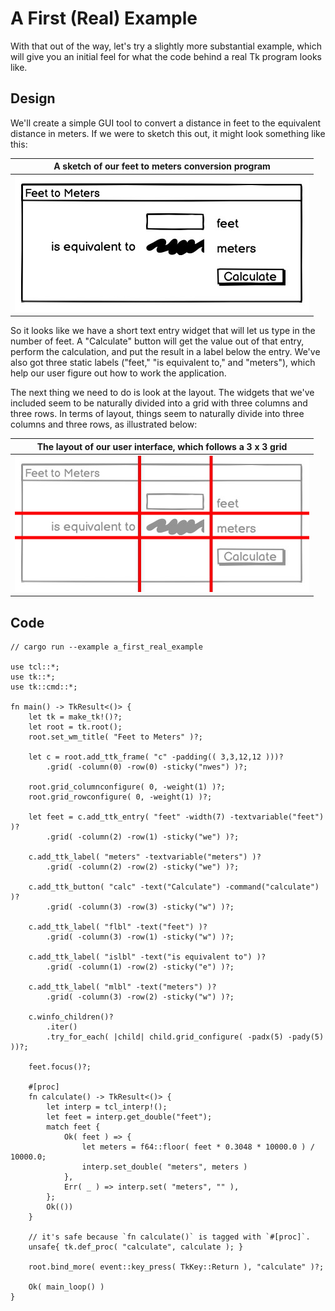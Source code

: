 # A First (Real) Example

With that out of the way, let's try a slightly more substantial example, which
will give you an initial feel for what the code behind a real Tk program looks
like.

## Design

We'll create a simple GUI tool to convert a distance in feet to the equivalent
distance in meters. If we were to sketch this out, it might look something like
this:

| A sketch of our feet to meters conversion program |
| :-----------------------------------------------: |
|        ![sketch](./images/calcsketch.png)         |

So it looks like we have a short text entry widget that will let us type in the
number of feet. A "Calculate" button will get the value out of that entry,
perform the calculation, and put the result in a label below the entry. We've
also got three static labels ("feet," "is equivalent to," and "meters"), which
help our user figure out how to work the application.

The next thing we need to do is look at the layout. The widgets that we've
included seem to be naturally divided into a grid with three columns and three
rows. In terms of layout, things seem to naturally divide into three columns and
three rows, as illustrated below:

| The layout of our user interface, which follows a 3 x 3 grid |
| :----------------------------------------------------------: |
|               ![grid](./images/calcgrid.png)                 |

## Code

```rust,no_run
// cargo run --example a_first_real_example

use tcl::*;
use tk::*;
use tk::cmd::*;

fn main() -> TkResult<()> {
    let tk = make_tk!()?;
    let root = tk.root();
    root.set_wm_title( "Feet to Meters" )?;

    let c = root.add_ttk_frame( "c" -padding(( 3,3,12,12 )))?
        .grid( -column(0) -row(0) -sticky("nwes") )?;

    root.grid_columnconfigure( 0, -weight(1) )?;
    root.grid_rowconfigure( 0, -weight(1) )?;

    let feet = c.add_ttk_entry( "feet" -width(7) -textvariable("feet") )?
        .grid( -column(2) -row(1) -sticky("we") )?;

    c.add_ttk_label( "meters" -textvariable("meters") )?
        .grid( -column(2) -row(2) -sticky("we") )?;

    c.add_ttk_button( "calc" -text("Calculate") -command("calculate") )?
        .grid( -column(3) -row(3) -sticky("w") )?;

    c.add_ttk_label( "flbl" -text("feet") )?
        .grid( -column(3) -row(1) -sticky("w") )?;

    c.add_ttk_label( "islbl" -text("is equivalent to") )?
        .grid( -column(1) -row(2) -sticky("e") )?;

    c.add_ttk_label( "mlbl" -text("meters") )?
        .grid( -column(3) -row(2) -sticky("w") )?;

    c.winfo_children()?
        .iter()
        .try_for_each( |child| child.grid_configure( -padx(5) -pady(5) ))?;

    feet.focus()?;

    #[proc]
    fn calculate() -> TkResult<()> {
        let interp = tcl_interp!();
        let feet = interp.get_double("feet");
        match feet {
            Ok( feet ) => {
                let meters = f64::floor( feet * 0.3048 * 10000.0 ) / 10000.0;
                interp.set_double( "meters", meters )
            },
            Err( _ ) => interp.set( "meters", "" ),
        };
        Ok(())
    }

    // it's safe because `fn calculate()` is tagged with `#[proc]`.
    unsafe{ tk.def_proc( "calculate", calculate ); }

    root.bind_more( event::key_press( TkKey::Return ), "calculate" )?;

    Ok( main_loop() )
}
```
